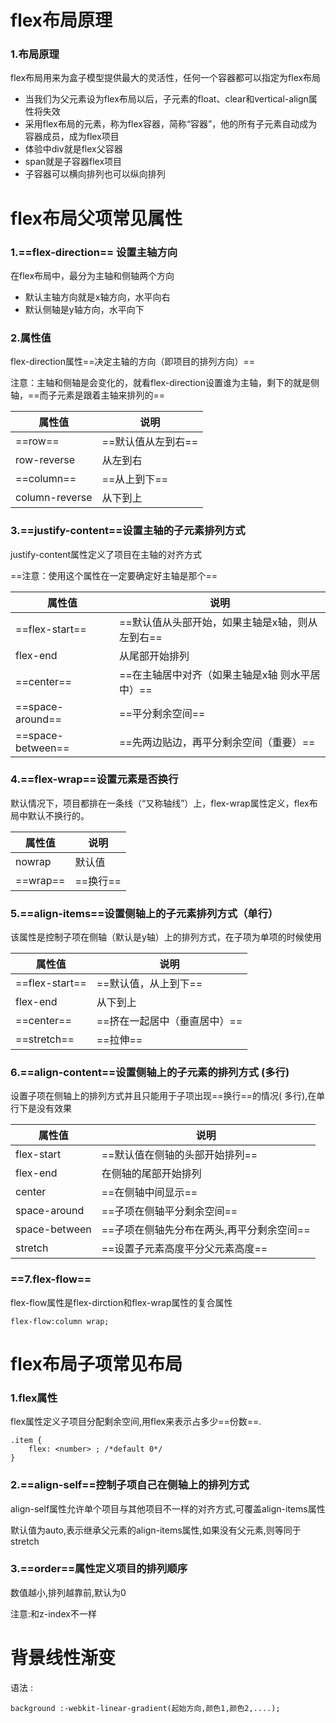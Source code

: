# flex布局原理

### 1.布局原理

flex布局用来为盒子模型提供最大的灵活性，任何一个容器都可以指定为flex布局

- 当我们为父元素设为flex布局以后，子元素的float、clear和vertical-align属性将失效
- 采用flex布局的元素，称为flex容器，简称“容器”，他的所有子元素自动成为容器成员，成为flex项目
- 体验中div就是flex父容器
- span就是子容器flex项目
- 子容器可以横向排列也可以纵向排列

# flex布局父项常见属性



### 1.==flex-direction== 设置主轴方向

在flex布局中，最分为主轴和侧轴两个方向

- 默认主轴方向就是x轴方向，水平向右
- 默认侧轴是y轴方向，水平向下

### 2.属性值

flex-direction属性==决定主轴的方向（即项目的排列方向）==

注意：主轴和侧轴是会变化的，就看flex-direction设置谁为主轴，剩下的就是侧轴，==而子元素是跟着主轴来排列的==

| 属性值         | 说明               |
| -------------- | ------------------ |
| ==row==        | ==默认值从左到右== |
| row-reverse    | 从左到右           |
| ==column==     | ==从上到下==       |
| column-reverse | 从下到上           |

### 3.==justify-content==设置主轴的子元素排列方式

justify-content属性定义了项目在主轴的对齐方式

==注意：使用这个属性在一定要确定好主轴是那个==

| 属性值            | 说明                                            |
| ----------------- | ----------------------------------------------- |
| ==flex-start==    | ==默认值从头部开始，如果主轴是x轴，则从左到右== |
| flex-end          | 从尾部开始排列                                  |
| ==center==        | ==在主轴居中对齐（如果主轴是x轴 则水平居中）==  |
| ==space-around==  | ==平分剩余空间==                                |
| ==space-between== | ==先两边贴边，再平分剩余空间（重要）==          |

### 4.==flex-wrap==设置元素是否换行

默认情况下，项目都排在一条线（“又称轴线”）上，flex-wrap属性定义，flex布局中默认不换行的。

| 属性值   | 说明     |
| -------- | -------- |
| nowrap   | 默认值   |
| ==wrap== | ==换行== |

### 5.==align-items==设置侧轴上的子元素排列方式（单行）

该属性是控制子项在侧轴（默认是y轴）上的排列方式，在子项为单项的时候使用

| 属性值         | 说明                         |
| -------------- | ---------------------------- |
| ==flex-start== | ==默认值，从上到下==         |
| flex-end       | 从下到上                     |
| ==center==     | ==挤在一起居中（垂直居中）== |
| ==stretch==    | ==拉伸==                     |



### 6.==align-content==设置侧轴上的子元素的排列方式 (多行)

设置子项在侧轴上的排列方式并且只能用于子项出现==换行==的情况( 多行),在单行下是没有效果

| 属性值        | 说明                                      |
| ------------- | ----------------------------------------- |
| flex-start    | ==默认值在侧轴的头部开始排列==            |
| flex-end      | 在侧轴的尾部开始排列                      |
| center        | ==在侧轴中间显示==                        |
| space-around  | ==子项在侧轴平分剩余空间==                |
| space-between | ==子项在侧轴先分布在两头,再平分剩余空间== |
| stretch       | ==设置子元素高度平分父元素高度==          |

### ==7.flex-flow==

flex-flow属性是flex-dirction和flex-wrap属性的复合属性

```
flex-flow:column wrap;
```

# flex布局子项常见布局

### 1.flex属性

flex属性定义子项目分配剩余空间,用flex来表示占多少==份数==.

```
.item {
	flex: <number> ; /*default 0*/
}
```

### 2.==align-self==控制子项自己在侧轴上的排列方式

align-self属性允许单个项目与其他项目不一样的对齐方式,可覆盖align-items属性

默认值为auto,表示继承父元素的align-items属性,如果没有父元素,则等同于stretch

### 3.==order==属性定义项目的排列顺序

数值越小,排列越靠前,默认为0

注意:和z-index不一样

# 背景线性渐变

语法 :

```
background :-webkit-linear-gradient(起始方向,颜色1,颜色2,....);
```

